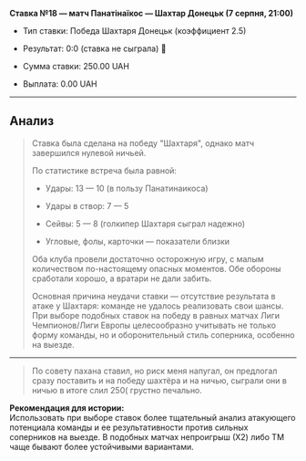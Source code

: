 **Ставка №18 — матч Панатінаїкос — Шахтар Донецьк (7 серпня, 21:00)**

- Тип ставки: Победа Шахтаря Донецьк (коэффициент 2.5)
    
- Результат: 0:0 (ставка не сыграла) 🔴
    
- Сумма ставки: 250.00 UAH
    
- Выплата: 0.00 UAH

---

## Анализ

> Ставка была сделана на победу "Шахтаря", однако матч завершился нулевой ничьей.
> 
> По статистике встреча была равной:
> 
> - Удары: 13 — 10 (в пользу Панатинаикоса)
>     
> - Удары в створ: 7 — 5
>     
> - Сейвы: 5 — 8 (голкипер Шахтаря сыграл надежно)
>     
> - Угловые, фолы, карточки — показатели близки
> 
> Оба клуба провели достаточно осторожную игру, с малым количеством по-настоящему опасных моментов. Обе обороны сработали хорошо, а вратари не дали забить.
> 
> Основная причина неудачи ставки — отсутствие результата в атаке у Шахтаря: команде не удалось реализовать свои шансы. При выборе подобных ставок на победу в равных матчах Лиги Чемпионов/Лиги Европы целесообразно учитывать не только форму команды, но и оборонительный стиль соперника, особенно на выезде.
---
> По совету пахана ставил, но риск меня напугал, он предлогал сразу поставить и на победу шахтёра и на ничью, сыграли они в ничью в итоге слил 250( грустно печально.

**Рекомендация для истории:**  
Использовать при выборе ставок более тщательный анализ атакующего потенциала команды и ее результативности против сильных соперников на выезде. В подобных матчах непроигрыш (Х2) либо ТМ чаще бывают более устойчивыми вариантами.